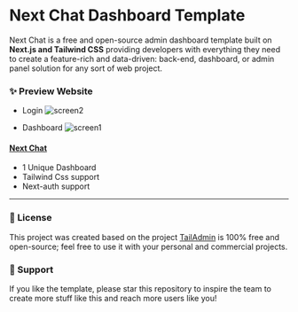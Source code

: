 # Next Chat Dashboard Template

Next Chat is a free and open-source admin dashboard template built on **Next.js and Tailwind CSS** providing developers with everything they need to create a feature-rich and data-driven: back-end, dashboard, or admin panel solution for any sort of web project.


### ✨ Preview Website
- Login
![screen2](https://github.com/JetQin/nextjs-dash/assets/834055/fc328452-7b5b-4924-97cb-2a9920d0fb3e)

- Dashboard
![screen1](https://github.com/JetQin/nextjs-dash/assets/834055/d6f3cb55-3555-4997-91fe-2e4b2210f16f)



#### [Next Chat](https://github.com/JetQin/nextjs-dash)
- 1 Unique Dashboard
- Tailwind Css support
- Next-auth support
___


### 📄 License
This project was created based on the project [TailAdmin](https://github.com/TailAdmin/free-nextjs-admin-dashboard) is 100% free and open-source; feel free to use it with your personal and commercial projects.

### 💜 Support
If you like the template, please star this repository to inspire the team to create more stuff like this and reach more users like you!
